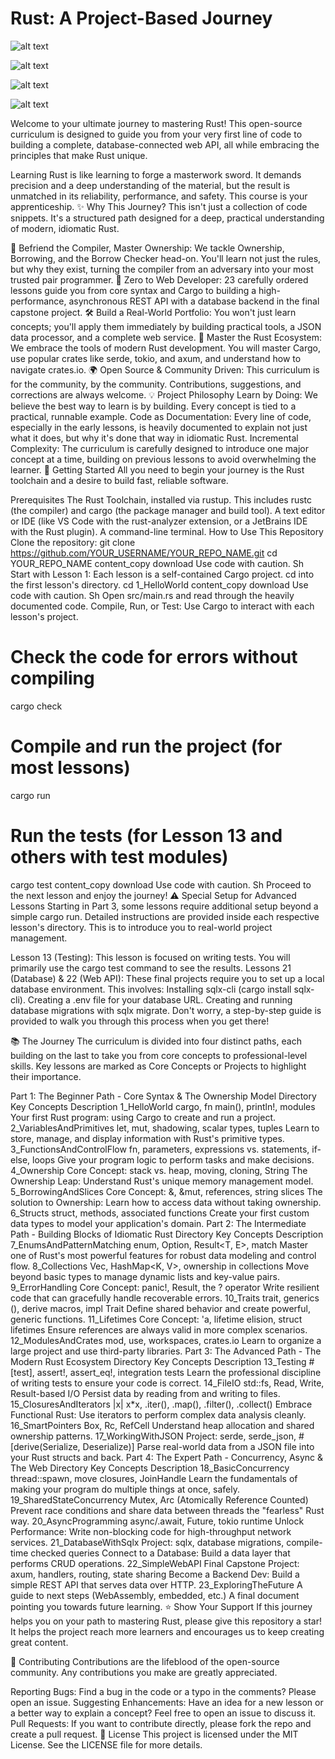 # Rust: A Project-Based Journey

![alt text](https://img.shields.io/badge/Language-Rust-orange.svg)

![alt text](https://img.shields.io/badge/License-MIT-yellow.svg)

![alt text](https://img.shields.io/badge/PRs-welcome-brightgreen.svg?style=flat-square)

<!-- FIXME: Replace YOUR_USERNAME and YOUR_REPO_NAME with your actual GitHub details -->
![alt text](https://img.shields.io/github/stars/YOUR_USERNAME/YOUR_REPO_NAME?style=social)

Welcome to your ultimate journey to mastering Rust! This open-source curriculum is designed to guide you from your very first line of code to building a complete, database-connected web API, all while embracing the principles that make Rust unique.

Learning Rust is like learning to forge a masterwork sword. It demands precision and a deep understanding of the material, but the result is unmatched in its reliability, performance, and safety. This course is your apprenticeship.
✨ Why This Journey?
This isn't just a collection of code snippets. It's a structured path designed for a deep, practical understanding of modern, idiomatic Rust.

🧠 Befriend the Compiler, Master Ownership: We tackle Ownership, Borrowing, and the Borrow Checker head-on. You'll learn not just the rules, but why they exist, turning the compiler from an adversary into your most trusted pair programmer.
🚀 Zero to Web Developer: 23 carefully ordered lessons guide you from core syntax and Cargo to building a high-performance, asynchronous REST API with a database backend in the final capstone project.
🛠️ Build a Real-World Portfolio: You won't just learn concepts; you'll apply them immediately by building practical tools, a JSON data processor, and a complete web service.
💪 Master the Rust Ecosystem: We embrace the tools of modern Rust development. You will master Cargo, use popular crates like serde, tokio, and axum, and understand how to navigate crates.io.
🌍 Open Source & Community Driven: This curriculum is for the community, by the community. Contributions, suggestions, and corrections are always welcome.
💡 Project Philosophy
Learn by Doing: We believe the best way to learn is by building. Every concept is tied to a practical, runnable example.
Code as Documentation: Every line of code, especially in the early lessons, is heavily documented to explain not just what it does, but why it's done that way in idiomatic Rust.
Incremental Complexity: The curriculum is carefully designed to introduce one major concept at a time, building on previous lessons to avoid overwhelming the learner.
🚀 Getting Started
All you need to begin your journey is the Rust toolchain and a desire to build fast, reliable software.

Prerequisites
The Rust Toolchain, installed via rustup. This includes rustc (the compiler) and cargo (the package manager and build tool).
A text editor or IDE (like VS Code with the rust-analyzer extension, or a JetBrains IDE with the Rust plugin).
A command-line terminal.
How to Use This Repository
Clone the repository:
git clone https://github.com/YOUR_USERNAME/YOUR_REPO_NAME.git
cd YOUR_REPO_NAME
content_copy
download
Use code with caution.
Sh
Start with Lesson 1: Each lesson is a self-contained Cargo project. cd into the first lesson's directory.
cd 1_HelloWorld
content_copy
download
Use code with caution.
Sh
Open src/main.rs and read through the heavily documented code.
Compile, Run, or Test: Use Cargo to interact with each lesson's project.
# Check the code for errors without compiling
cargo check

# Compile and run the project (for most lessons)
cargo run

# Run the tests (for Lesson 13 and others with test modules)
cargo test
content_copy
download
Use code with caution.
Sh
Proceed to the next lesson and enjoy the journey!
⚠️ Special Setup for Advanced Lessons
Starting in Part 3, some lessons require additional setup beyond a simple cargo run. Detailed instructions are provided inside each respective lesson's directory. This is to introduce you to real-world project management.

Lesson 13 (Testing): This lesson is focused on writing tests. You will primarily use the cargo test command to see the results.
Lessons 21 (Database) & 22 (Web API): These final projects require you to set up a local database environment. This involves:
Installing sqlx-cli (cargo install sqlx-cli).
Creating a .env file for your database URL.
Creating and running database migrations with sqlx migrate.
Don't worry, a step-by-step guide is provided to walk you through this process when you get there!

📚 The Journey
The curriculum is divided into four distinct paths, each building on the last to take you from core concepts to professional-level skills. Key lessons are marked as Core Concepts or Projects to highlight their importance.

Part 1: The Beginner Path - Core Syntax & The Ownership Model
Directory	Key Concepts	Description
1_HelloWorld	cargo, fn main(), println!, modules	Your first Rust program: using Cargo to create and run a project.
2_VariablesAndPrimitives	let, mut, shadowing, scalar types, tuples	Learn to store, manage, and display information with Rust's primitive types.
3_FunctionsAndControlFlow	fn, parameters, expressions vs. statements, if-else, loops	Give your program logic to perform tasks and make decisions.
4_Ownership	Core Concept: stack vs. heap, moving, cloning, String	The Ownership Leap: Understand Rust's unique memory management model.
5_BorrowingAndSlices	Core Concept: &, &mut, references, string slices	The solution to Ownership: Learn how to access data without taking ownership.
6_Structs	struct, methods, associated functions	Create your first custom data types to model your application's domain.
Part 2: The Intermediate Path - Building Blocks of Idiomatic Rust
Directory	Key Concepts	Description
7_EnumsAndPatternMatching	enum, Option<T>, Result<T, E>, match	Master one of Rust's most powerful features for robust data modeling and control flow.
8_Collections	Vec<T>, HashMap<K, V>, ownership in collections	Move beyond basic types to manage dynamic lists and key-value pairs.
9_ErrorHandling	Core Concept: panic!, Result, the ? operator	Write resilient code that can gracefully handle recoverable errors.
10_Traits	trait, generics (<T>), derive macros, impl Trait	Define shared behavior and create powerful, generic functions.
11_Lifetimes	Core Concept: 'a, lifetime elision, struct lifetimes	Ensure references are always valid in more complex scenarios.
12_ModulesAndCrates	mod, use, workspaces, crates.io	Learn to organize a large project and use third-party libraries.
Part 3: The Advanced Path - The Modern Rust Ecosystem
Directory	Key Concepts	Description
13_Testing	#[test], assert!, assert_eq!, integration tests	Learn the professional discipline of writing tests to ensure your code is correct.
14_FileIO	std::fs, Read, Write, Result-based I/O	Persist data by reading from and writing to files.
15_ClosuresAndIterators	|x| x*x, .iter(), .map(), .filter(), .collect()	Embrace Functional Rust: Use iterators to perform complex data analysis cleanly.
16_SmartPointers	Box<T>, Rc<T>, RefCell<T>	Understand heap allocation and shared ownership patterns.
17_WorkingWithJSON	Project: serde, serde_json, #[derive(Serialize, Deserialize)]	Parse real-world data from a JSON file into your Rust structs and back.
Part 4: The Expert Path - Concurrency, Async & The Web
Directory	Key Concepts	Description
18_BasicConcurrency	thread::spawn, move closures, JoinHandle	Learn the fundamentals of making your program do multiple things at once, safely.
19_SharedStateConcurrency	Mutex, Arc (Atomically Reference Counted)	Prevent race conditions and share data between threads the "fearless" Rust way.
20_AsyncProgramming	async/.await, Future, tokio runtime	Unlock Performance: Write non-blocking code for high-throughput network services.
21_DatabaseWithSqlx	Project: sqlx, database migrations, compile-time checked queries	Connect to a Database: Build a data layer that performs CRUD operations.
22_SimpleWebAPI	Final Capstone Project: axum, handlers, routing, state sharing	Become a Backend Dev: Build a simple REST API that serves data over HTTP.
23_ExploringTheFuture	A guide to next steps (WebAssembly, embedded, etc.)	A final document pointing you towards future learning.
⭐ Show Your Support
If this journey helps you on your path to mastering Rust, please give this repository a star! It helps the project reach more learners and encourages us to keep creating great content.

🤝 Contributing
Contributions are the lifeblood of the open-source community. Any contributions you make are greatly appreciated.

Reporting Bugs: Find a bug in the code or a typo in the comments? Please open an issue.
Suggesting Enhancements: Have an idea for a new lesson or a better way to explain a concept? Feel free to open an issue to discuss it.
Pull Requests: If you want to contribute directly, please fork the repo and create a pull request.
📜 License
This project is licensed under the MIT License. See the LICENSE file for more details.
